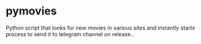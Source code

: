 # pymovies
Python script that looks for new movies in various sites and instantly starts process to send it to telegram channel on release..
